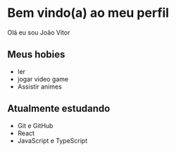 # Bem vindo(a) ao meu perfil

Olá eu sou João Vitor

## Meus hobies

- ler
- jogar video game
- Assistir animes

## Atualmente estudando 
- Git e GitHub
- React
- JavaScript e TypeScript

